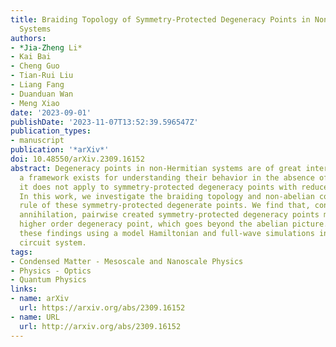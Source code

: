 ```yaml
---
title: Braiding Topology of Symmetry-Protected Degeneracy Points in Non-Hermitian
  Systems
authors:
- *Jia-Zheng Li*
- Kai Bai
- Cheng Guo
- Tian-Rui Liu
- Liang Fang
- Duanduan Wan
- Meng Xiao
date: '2023-09-01'
publishDate: '2023-11-07T13:52:39.596547Z'
publication_types:
- manuscript
publication: '*arXiv*'
doi: 10.48550/arXiv.2309.16152
abstract: Degeneracy points in non-Hermitian systems are of great interest. While
  a framework exists for understanding their behavior in the absence of symmetry,
  it does not apply to symmetry-protected degeneracy points with reduced codimension.
  In this work, we investigate the braiding topology and non-abelian conservation
  rule of these symmetry-protected degenerate points. We find that, contrary to simple
  annihilation, pairwise created symmetry-protected degeneracy points merge into a
  higher order degeneracy point, which goes beyond the abelian picture. We verify
  these findings using a model Hamiltonian and full-wave simulations in an electric
  circuit system.
tags:
- Condensed Matter - Mesoscale and Nanoscale Physics
- Physics - Optics
- Quantum Physics
links:
- name: arXiv
  url: https://arxiv.org/abs/2309.16152
- name: URL
  url: http://arxiv.org/abs/2309.16152
---
```

